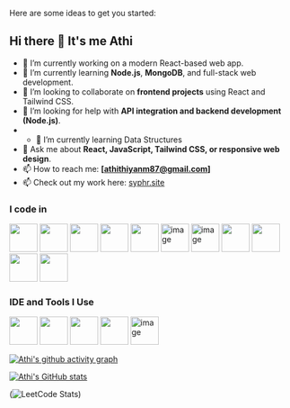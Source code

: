 Here are some ideas to get you started:
## Hi there 👋 It's me Athi

- 🔭 I’m currently working on  a modern React-based web app.
- 🌱 I’m currently learning **Node.js**, **MongoDB**, and full-stack web development.
- 👯 I’m looking to collaborate on **frontend projects** using React and Tailwind CSS.
- 🤔 I’m looking for help with **API integration and backend development (Node.js)**.
- - 🌱 I’m currently learning Data Structures
- 💬 Ask me about **React, JavaScript, Tailwind CSS, or responsive web design**.
- 📫 How to reach me: **[athithiyanm87@gmail.com]** 
- 📫 Check out my work here: [syphr.site](https://www.syphr.site/)

### I code in
<img height="50" width="50" src="https://img.icons8.com/color/48/000000/c-plus-plus-logo.png" /> <img height="50" width="50" src="https://img.icons8.com/color/48/000000/java-coffee-cup-logo.png" /> <img height="50" width="50" src="https://img.icons8.com/color/48/000000/python.png" /> <img height="50" width="50" src="https://img.icons8.com/color/48/000000/html-5.png" /> <img height="50" width="50" src="https://img.icons8.com/color/48/000000/css3.png" /> <img width="50" height="50" alt="image" src="https://github.com/user-attachments/assets/bd69be61-0cf0-487a-9266-458e02e2bbc3" /> <img width="50" height="50" alt="image" src="https://github.com/user-attachments/assets/91f41939-3102-485b-b421-a458868fce65" /> <img height="50" width="50" src="https://img.icons8.com/color/48/000000/javascript.png"/> <img height="50" width="50" src="https://img.icons8.com/color/48/000000/react-native.png"/> <img height="50" width="50" src="https://img.icons8.com/color/48/000000/google-firebase-console.png"/> <img height="50" width="50" src="https://img.icons8.com/color/48/000000/mysql-logo.png"/>

### IDE and Tools I Use
<img height="50" width="50" src="https://img.icons8.com/color/48/000000/visual-studio-code-2019.png"/> <img height="50" width="50" src="https://img.icons8.com/color/48/000000/pycharm.png"/> <img height="50" width="50" src="https://img.icons8.com/color/50/000000/git.png"/> <img height="50" src="https://img.icons8.com/officel/480/null/java-eclipse.png"/>  <img width="50" height="50" alt="image" src="https://github.com/user-attachments/assets/980c1ace-f94b-489f-ab07-984f1a040a84" />


[![Athi's github activity graph](https://github-readme-activity-graph.vercel.app/graph?username=Athi-m-dev&bg_color=050505&color=ffffff&line=0af545&point=daf609&area=true&hide_border=true)](https://github.com/ashutosh00710/github-readme-activity-graph)

[![Athi's GitHub stats](https://github-readme-stats.vercel.app/api?username=Athi-m-dev)](https://github.com/Athi-m-dev/github-readme-stats)

(![LeetCode Stats](https://leetcard.jacoblin.cool/Athithiyan_M?theme=dark&font=Noto%20Sans%20Old%20Italic&ext=heatmap))
